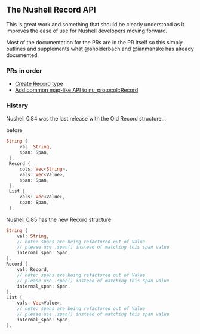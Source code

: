 
## The Nushell Record API

This is great work and something that should be clearly understood as it improves
the ease of use for Nushell developers moving forward.

Most of the documentation for the PRs are in the PR itself so this simply outlines
and supplements what @sholderbach and @ianmanske has already documented.

### PRs in order

* [Create Record type](https://github.com/nushell/nushell/pull/10103)
* [Add common map-like API to nu_protocol::Record](https://github.com/nushell/nushell/pull/10841)

### History

Nushell 0.84 was the last release with the Old Record structure...

before

```rust
String {
     val: String,
     span: Span,
 },
 Record {
     cols: Vec<String>,
     vals: Vec<Value>,
     span: Span,
 },
 List {
     vals: Vec<Value>,
     span: Span,
 },
```

Nushell 0.85 has the new Record structure

```rust
String {
    val: String,
    // note: spans are being refactored out of Value
    // please use .span() instead of matching this span value
    internal_span: Span,
},
Record {
    val: Record,
    // note: spans are being refactored out of Value
    // please use .span() instead of matching this span value
    internal_span: Span,
},
List {
    vals: Vec<Value>,
    // note: spans are being refactored out of Value
    // please use .span() instead of matching this span value
    internal_span: Span,
},
```
